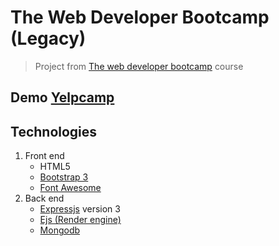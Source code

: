 # The Web Developer Bootcamp (Legacy)
> Project from [The web developer bootcamp](https://www.udemy.com/the-web-developer-bootcamp/) course

## Demo [Yelpcamp](https://camping-is-fun.herokuapp.com/)

## Technologies
1. Front end
   * HTML5
   * [Bootstrap 3](https://getbootstrap.com/)
   * [Font Awesome](https://fontawesome.com/)
2. Back end
   * [Expressjs](https://expressjs.com/) version 3
   * [Ejs (Render engine)](https://ejs.co/)
   * [Mongodb](https://www.mongodb.com/)
